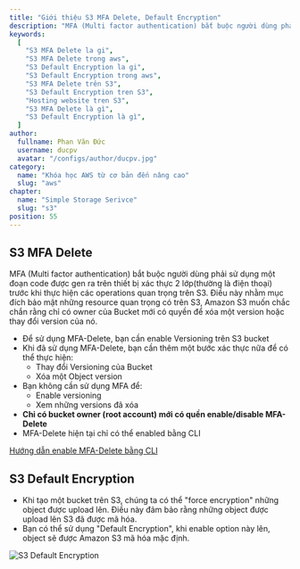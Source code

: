 ```yaml
---
title: "Giới thiệu S3 MFA Delete, Default Encryption"
description: "MFA (Multi factor authentication) bắt buộc người dùng phải sử dụng một đoạn code được gen ra trên thiết bị xác thực 2 lớp(thường là điện thoại) trước khi thực hiện các operations quan trọng trên S3. Điều này nhằm mục đích bảo mật những resource quan trọng có trên S3, Amazon S3 muốn chắc chắn rằng chỉ có owner của Bucket mới có quyền để xóa một version hoặc thay đổi version của nó."
keywords:
  [
    "S3 MFA Delete la gi",
    "S3 MFA Delete trong aws",
    "S3 Default Encryption la gi",
    "S3 Default Encryption trong aws",
    "S3 MFA Delete trên S3",
    "S3 Default Encryption tren S3",
    "Hosting website tren S3",
    "S3 MFA Delete là gì",
    "S3 Default Encryption là gì",
  ]
author:
  fullname: Phan Văn Đức
  username: ducpv
  avatar: "/configs/author/ducpv.jpg"
category:
  name: "Khóa học AWS từ cơ bản đến nâng cao"
  slug: "aws"
chapter:
  name: "Simple Storage Serivce"
  slug: "s3"
position: 55
---
```


## S3 MFA Delete

MFA (Multi factor authentication) bắt buộc người dùng phải sử dụng một đoạn code được gen ra trên thiết bị xác thực 2 lớp(thường là điện thoại) trước khi thực hiện các operations quan trọng trên S3. Điều này nhằm mục đích bảo mật những resource quan trọng có trên S3, Amazon S3 muốn chắc chắn rằng chỉ có owner của Bucket mới có quyền để xóa một version hoặc thay đổi version của nó.

- Để sử dụng MFA-Delete, bạn cần enable Versioning trên S3 bucket
- Khi đã sử dụng MFA-Delete, bạn cần thêm một bước xác thực nữa để có thể thực hiện:
  - Thay đổi Versioning của Bucket
  - Xóa một Object version
- Bạn không cần sử dụng MFA để:
  - Enable versioning
  - Xem những versions đã xóa
- **Chỉ có bucket owner (root account) mới có quền enable/disable MFA-Delete**
- MFA-Delete hiện tại chỉ có thể enabled bằng CLI

[Hướng dẫn enable MFA-Delete bằng CLI](https://cloudkatha.com/how-to-enable-mfa-delete-on-s3-bucket/)

## S3 Default Encryption

- Khi tạo một bucket trên S3, chúng ta có thể "force encryption" những object được upload lên. Điều này đảm bảo rằng những object được upload lên S3 đã được mã hóa.
- Bạn có thể sử dụng "Default Encryption", khi enable option này lên, object sẽ được Amazon S3 mã hóa mặc định.

![S3 Default Encryption](https://user-images.githubusercontent.com/29729545/150817284-8318d392-87ee-46db-a462-f5aa57863863.png)
